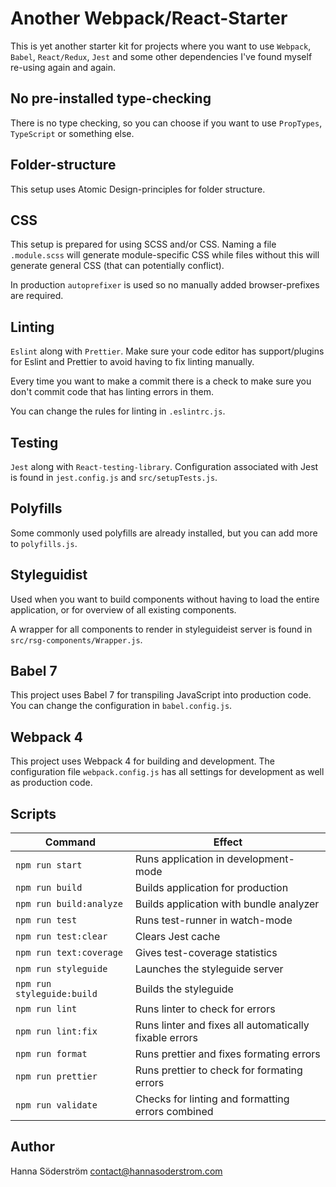 # Another Webpack/React-Starter

This is yet another starter kit for projects where you want to use `Webpack`, `Babel`, `React/Redux`, `Jest` and some other dependencies I've found myself re-using again and again.

## No pre-installed type-checking

There is no type checking, so you can choose if you want to use `PropTypes`, `TypeScript` or something else.

## Folder-structure

This setup uses Atomic Design-principles for folder structure.

## CSS

This setup is prepared for using SCSS and/or CSS. Naming a file `.module.scss` will generate module-specific CSS while files without this will generate general CSS (that can potentially conflict).

In production `autoprefixer` is used so no manually added browser-prefixes are required.

## Linting

`Eslint` along with `Prettier`. Make sure your code editor has support/plugins for Eslint and Prettier to avoid having to fix linting manually.

Every time you want to make a commit there is a check to make sure you don't commit code that has linting errors in them.

You can change the rules for linting in `.eslintrc.js`.

## Testing

`Jest` along with `React-testing-library`. Configuration associated with Jest is found in `jest.config.js` and `src/setupTests.js`.

## Polyfills

Some commonly used polyfills are already installed, but you can add more to `polyfills.js`.

## Styleguidist

Used when you want to build components without having to load the entire application, or for overview of all existing components.

A wrapper for all components to render in styleguideist server is found in `src/rsg-components/Wrapper.js`.

## Babel 7

This project uses Babel 7 for transpiling JavaScript into production code. You can change the configuration in `babel.config.js`.

## Webpack 4

This project uses Webpack 4 for building and development. The configuration file `webpack.config.js` has all settings for development as well as production code.

## Scripts

| Command         | Effect          |
|-----------------|-----------------|
| `npm run start` | Runs application in development-mode |
| `npm run build` | Builds application for production |
| `npm run build:analyze` | Builds application with bundle analyzer |
| `npm run test` | Runs test-runner in watch-mode |
| `npm run test:clear` | Clears Jest cache |
| `npm run text:coverage` | Gives test-coverage statistics |
| `npm run styleguide` | Launches the styleguide server |
| `npm run styleguide:build` | Builds the styleguide |
| `npm run lint` | Runs linter to check for errors |
| `npm run lint:fix` | Runs linter and fixes all automatically fixable errors |
| `npm run format` | Runs prettier and fixes formating errors |
| `npm run prettier` | Runs prettier to check for formating errors |
| `npm run validate` | Checks for linting and formatting errors combined |

## Author

Hanna Söderström
<contact@hannasoderstrom.com>
